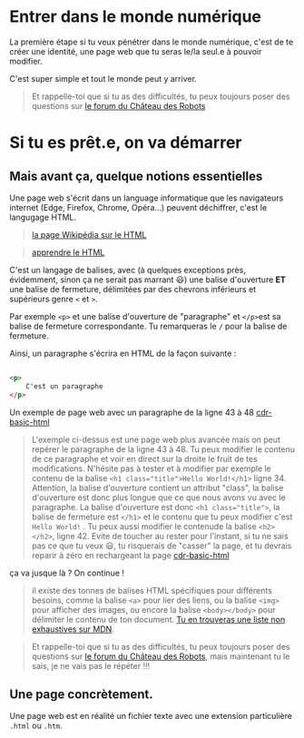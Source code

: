 # Entrer dans le monde numérique
La première étape si tu veux pénétrer dans le monde numérique, c'est
de te créer une identité, une page web que tu seras le/la seul.e à pouvoir modifier.

C'est super simple et tout le monde peut y arriver.

> Et rappelle-toi que si tu as des difficultés, tu peux toujours poser des questions sur [le forum du Château des Robots](https://forum.chateaudesrobots.fr/t/pour-penetrer-dans-le-monde-numerique-creez-votre-identite/187)

# Si tu es prêt.e, on va démarrer
## Mais avant ça, quelque notions essentielles

Une page web s'écrit dans un language informatique que les navigateurs internet (Edge, Firefox, Chrome, Opéra...) peuvent déchiffrer, c'est le langugage HTML. 

> [la page Wikipédia sur le HTML](https://fr.wikipedia.org/wiki/Hypertext_Markup_Language)

> [apprendre le HTML](https://developer.mozilla.org/fr/docs/Web/HTML)

C'est un langage de balises, avec (à quelques exceptions près, évidemment, sinon ça ne serait pas marrant :smiley:) une balise d'ouverture **ET** une balise de fermeture, délimitées par des chevrons inférieurs et supérieurs genre `<` et `>`.


Par exemple `<p>` et une balise d'ouverture de "paragraphe" et `</p>`est sa balise de fermeture correspondante. Tu remarqueras le `/` pour la balise de fermeture.

Ainsi, un paragraphe s'écrira en HTML de la façon suivante : 

```html

<p>
    C'est un paragraphe
</p>

```


Un exemple de page web avec un paragraphe de la ligne 43 à 48 <a href="https://glitch.com/edit/#!/cdr-basic-html?path=index.html%3A1%3A0">cdr-basic-html</a>

> L'exemple ci-dessus est une page web plus avancée mais on peut repérer le paragraphe de la ligne 43 à 48. Tu peux modifier le contenu de ce paragraphe et voir en direct sur la droite le fruit de tes modifications. N'hésite pas à tester et à modifier par exemple le contenu de la balise ```<h1 class="title">Hello World!</h1>``` ligne 34. Attention, la balise d'ouverture contient un attribut "class", la balise d'ouverture est donc plus longue que ce que nous avons vu avec le paragraphe. La balise d'ouverture est donc ```<h1 class="title">```, la balise de fermeture est ```</h1>``` et le contenu que tu peux modifier c'est ```Hello World!``` . Tu peux aussi modifier le contenude  la balise ```<h2></h2>```, ligne 42. Evite de toucher au rester pour l'instant, si tu ne sais pas ce que tu veux :smiley:, tu risquerais de "casser" la page, et tu devrais reparir à zéro en rechargeant la page <a href="https://glitch.com/edit/#!/cdr-basic-html?path=index.html%3A1%3A0">cdr-basic-html</a>

ça va jusque là ? On continue !

> il existe des tonnes de balises HTML spécifiques pour différents besoins, comme la balise `<a>` pour lier des liens, ou la balise `<img>` pour afficher des images, ou encore la balise `<body></body>` pour délimiter le contenu de ton document. [Tu en trouveras une liste non exhaustives sur MDN](https://developer.mozilla.org/fr/docs/Web/HTML/Element/body).

> Et rappelle-toi que si tu as des difficultés, tu peux toujours poser des questions sur [le forum du Château des Robots](https://forum.chateaudesrobots.fr/t/pour-penetrer-dans-le-monde-numerique-creez-votre-identite/187), mais maintenant tu le sais, je ne vais pas le répéter !!!


## Une page concrètement.
Une page web est en réalité un fichier texte avec une extension particulière `.html` ou `.htm`.
